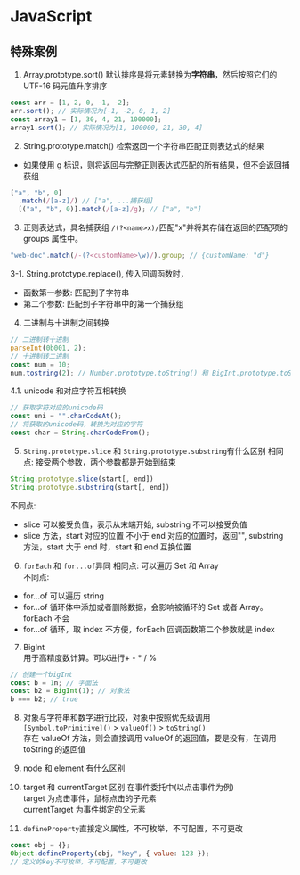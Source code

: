 # JavaScript

## 特殊案例

1. Array.prototype.sort()
   默认排序是将元素转换为**字符串**，然后按照它们的 UTF-16 码元值升序排序

```js
const arr = [1, 2, 0, -1, -2];
arr.sort(); // 实际情况为[-1, -2, 0, 1, 2]
const array1 = [1, 30, 4, 21, 100000];
array1.sort(); // 实际情况为[1, 100000, 21, 30, 4]
```

2. String.prototype.match()
   检索返回一个字符串匹配正则表达式的结果

- 如果使用 g 标识，则将返回与完整正则表达式匹配的所有结果，但不会返回捕获组

```js
["a", "b", 0]
  .match(/[a-z]/) // ["a", ...捕获组]
  [("a", "b", 0)].match(/[a-z]/g); // ["a", "b"]
```

3. 正则表达式，具名捕获组
   `/(?<name>x)/`匹配"x"并将其存储在返回的匹配项的 groups 属性中。

```js
"web-doc".match(/-(?<customName>\w)/).group; // {customName: "d"}
```

3-1. String.prototype.replace(), 传入回调函数时，

- 函数第一参数: 匹配到子字符串
- 第二个参数: 匹配到子字符串中的第一个捕获组

4. 二进制与十进制之间转换

```js
// 二进制转十进制
parseInt(0b001, 2);
// 十进制转二进制
const num = 10;
num.tostring(2); // Number.prototype.toString() 和 BigInt.prototype.toString() 才可以接受一个可选的radix参数
```

4.1. unicode 和对应字符互相转换

```js
// 获取字符对应的unicode码
const uni = "".charCodeAt();
// 将获取的unicode码，转换为对应的字符
const char = String.charCodeFrom();
```

5. `String.prototype.slice` 和 `String.prototype.substring`有什么区别
   相同点: 接受两个参数，两个参数都是开始到结束

```js
String.prototype.slice(start[, end])
String.prototype.substring(start[, end])
```

不同点:

- slice 可以接受负值，表示从末端开始, substring 不可以接受负值
- slice 方法，start 对应的位置 不小于 end 对应的位置时，返回"", substring 方法，start 大于 end 时，start 和 end 互换位置

6. `forEach` 和 `for...of`异同
   相同点: 可以遍历 Set 和 Array  
   不同点:

- for...of 可以遍历 string
- for...of 循环体中添加或者删除数据，会影响被循环的 Set 或者 Array。forEach 不会
- for...of 循环，取 index 不方便，forEach 回调函数第二个参数就是 index

7. BigInt  
   用于高精度数计算。可以进行+ - \* / %

```js
// 创建一个bigInt
const b = 1n; // 字面法
const b2 = BigInt(1); // 对象法
b === b2; // true
```

8. 对象与字符串和数字进行比较，对象中按照优先级调用  
   `[Symbol.toPrimitive]()` > `valueOf()` > `toString()`  
   存在 valueOf 方法，则会直接调用 valueOf 的返回值，要是没有，在调用 toString 的返回值

9. node 和 element 有什么区别

10. target 和 currentTarget 区别
    在事件委托中(以点击事件为例)  
    target 为点击事件，鼠标点击的子元素  
    currentTarget 为事件绑定的父元素

11. `defineProperty`直接定义属性，不可枚举，不可配置，不可更改

```js
const obj = {};
Object.defineProperty(obj, "key", { value: 123 });
// 定义的key不可枚举，不可配置，不可更改
```
